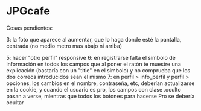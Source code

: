 # JPGcafe

Cosas pendientes:


3: la foto que aparece al aumentar, que lo haga donde esté la pantalla, centrada (no medio metro mas abajo ni arriba)

5: hacer "otro perfil" responsive
6: en registrarse falta el simbolo de información en todos los campos que al poner el ratón te muestre una explicación (bastaría con un "title" en el simbolo) y no comprueba que los dos correos introducidos sean el mismo
7: en perfil > info_perfil y perfil > opciones, los cambios en el nombre, contraseña, etc, deberían actualizarse en la cookie, y cuando el usuario es pro, los campos con clase .oculto pasan a verse, mientras que todos los botones para hacerse Pro se debería ocultar

